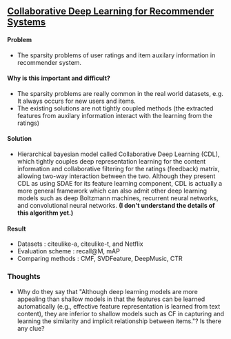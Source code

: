 ## [Collaborative Deep Learning for Recommender Systems](http://dl.acm.org/citation.cfm?id=2783273)

#### Problem
- The sparsity problems of user ratings and item auxilary information in recommender system.

#### Why is this important and difficult?
- The sparsity problems are really common in the real world datasets, e.g. It always occurs for new users and items.
- The existing solutions are not tightly coupled methods (the extracted features from auxilary information interact with the learning from the ratings) 

#### Solution
- Hierarchical bayesian model called Collaborative Deep Learning (CDL), which tightly couples deep representation learning for the content information and collaborative filtering for the ratings (feedback) matrix, allowing two-way interaction between the two. Although they present CDL as using SDAE for its feature learning component, CDL is actually a more general framework which can also admit other deep learning models such as deep Boltzmann machines, recurrent neural networks, and convolutional neural networks.
**(I don't understand the details of this algorithm yet.)**

#### Result
- Datasets : citeulike-a, citeulike-t, and Netflix
- Evaluation scheme : recall@M, mAP
- Comparing methods : CMF, SVDFeature, DeepMusic, CTR

### Thoughts
- Why do they say that "Although deep learning models are more appealing than shallow models in that the features can be learned automatically (e.g., effective feature representation is learned from text content), they are inferior to shallow models such as CF in capturing and learning the similarity and implicit relationship between items."? Is there any clue?
